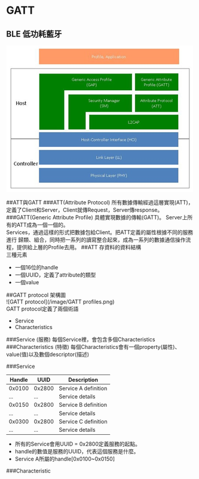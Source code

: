 # GATT
## BLE 低功耗藍牙
![BLE](/image/BLE-training.jpg)

##ATT與GATT
###ATT(Attribute Protocol)
所有數據傳輸經過這層實現(ATT)，定義了Client和Server，Client就傳Request，Server傳response。
###GATT(Generic Attribute Profile)
具體實現數據的傳輸(GATT)。 Server上所有的ATT成為一個一個的。   
Services，通過這樣的形式把數據包給Client。把ATT定義的屬性根據不同的服務進行 歸類、組合，同時把一系列的讀寫整合起來，成為一系列的數據通信操作流程，提供給上層的Profile去用。
##ATT
存資料的資料結構   
三種元素   
- 一個16位的handle   
- 一個UUID，定義了attribute的類型   
- 一個value

##GATT protocol
架構圖   
![GATT protocol](/image/GATT profiles.png)   
GATT protocol定義了兩個術語
- Service
- Characteristics   

###Service (服務)
每個Service裡，會包含多個Characteristics
###Characteristics (特徵)
每個Characteristics會有一個property(屬性)、value(值)以及數個descriptor(描述)

###Service

Handle | UUID | Description
---------| --------- | ---------
0x0100 | 0x2800 | Service A definition
... | ... | Service details
0x0150 | 0x2800 | Service B definition
... | ... | Service details
0x0300 | 0x2800 | Service C definition
... | ... | Service details


- 所有的Service會用UUID = 0x2800定義服務的起點。
- handle的數值是服務的UUID，代表這個服務是什麼。
- Service A所屬的handle[0x0100~0x0150]

###Characteristic